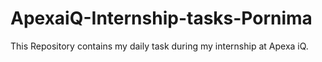# ApexaiQ-Internship-tasks-Pornima
This Repository contains my daily task during my internship at Apexa iQ.
